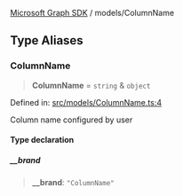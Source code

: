 [Microsoft Graph SDK](../README.md) / models/ColumnName

## Type Aliases

### ColumnName

> **ColumnName** = `string` & `object`

Defined in: [src/models/ColumnName.ts:4](https://github.com/Future-Secure-AI/microsoft-graph/blob/main/src/models/ColumnName.ts#L4)

Column name configured by user

#### Type declaration

##### \_\_brand

> **\_\_brand**: `"ColumnName"`
